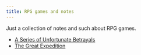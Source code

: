 ```yaml
---
title: RPG games and notes
---
```


Just a collection of notes and such about RPG games.

* [A Series of Unfortunate Betrayals](games/jaroudi)
* [The Great Expedition](games/the-great-expedition)
